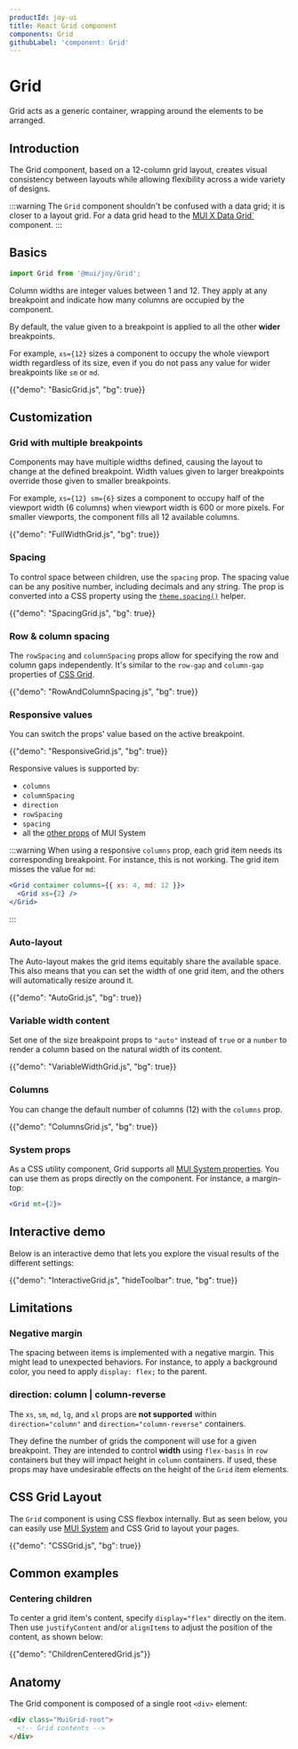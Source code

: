 ```yaml
---
productId: joy-ui
title: React Grid component
components: Grid
githubLabel: 'component: Grid'
---
```


# Grid

<p class="description">Grid acts as a generic container, wrapping around the elements to be arranged.</p>

## Introduction

The Grid component, based on a 12-column grid layout, creates visual consistency between layouts while allowing flexibility across a wide variety of designs.

:::warning
The `Grid` component shouldn't be confused with a data grid; it is closer to a layout grid. For a data grid head to the [MUI X Data Grid`](/x/react-data-grid/) component.
:::

## Basics

```jsx
import Grid from '@mui/joy/Grid';
```

Column widths are integer values between 1 and 12. They apply at any breakpoint and indicate how many columns are occupied by the component.

By default, the value given to a breakpoint is applied to all the other **wider** breakpoints.

For example, `xs={12}` sizes a component to occupy the whole viewport width regardless of its size, even if you do not pass any value for wider breakpoints like `sm` or `md`.

{{"demo": "BasicGrid.js", "bg": true}}

## Customization

### Grid with multiple breakpoints

Components may have multiple widths defined, causing the layout to change at the defined breakpoint. Width values given to larger breakpoints override those given to smaller breakpoints.

For example, `xs={12} sm={6}` sizes a component to occupy half of the viewport width (6 columns) when viewport width is 600 or more pixels. For smaller viewports, the component fills all 12 available columns.

{{"demo": "FullWidthGrid.js", "bg": true}}

### Spacing

To control space between children, use the `spacing` prop.
The spacing value can be any positive number, including decimals and any string.
The prop is converted into a CSS property using the [`theme.spacing()`](/material-ui/customization/spacing/) helper.

{{"demo": "SpacingGrid.js", "bg": true}}

### Row & column spacing

The `rowSpacing` and `columnSpacing` props allow for specifying the row and column gaps independently.
It's similar to the `row-gap` and `column-gap` properties of [CSS Grid](/system/grid/#row-gap-amp-column-gap).

{{"demo": "RowAndColumnSpacing.js", "bg": true}}

### Responsive values

You can switch the props' value based on the active breakpoint.

{{"demo": "ResponsiveGrid.js", "bg": true}}

Responsive values is supported by:

- `columns`
- `columnSpacing`
- `direction`
- `rowSpacing`
- `spacing`
- all the [other props](#system-props) of MUI System

:::warning
When using a responsive `columns` prop, each grid item needs its corresponding breakpoint.
For instance, this is not working. The grid item misses the value for `md`:

```jsx
<Grid container columns={{ xs: 4, md: 12 }}>
  <Grid xs={2} />
</Grid>
```

:::

### Auto-layout

The Auto-layout makes the grid items equitably share the available space.
This also means that you can set the width of one grid item, and the others will automatically resize around it.

{{"demo": "AutoGrid.js", "bg": true}}

### Variable width content

Set one of the size breakpoint props to `"auto"` instead of `true` or a `number` to render a column based on the natural width of its content.

{{"demo": "VariableWidthGrid.js", "bg": true}}

### Columns

You can change the default number of columns (12) with the `columns` prop.

{{"demo": "ColumnsGrid.js", "bg": true}}

### System props

As a CSS utility component, Grid supports all [MUI System properties](/system/properties/).
You can use them as props directly on the component.
For instance, a margin-top:

```jsx
<Grid mt={2}>
```

## Interactive demo

Below is an interactive demo that lets you explore the visual results of the different settings:

{{"demo": "InteractiveGrid.js", "hideToolbar": true, "bg": true}}

## Limitations

### Negative margin

The spacing between items is implemented with a negative margin. This might lead to unexpected behaviors. For instance, to apply a background color, you need to apply `display: flex;` to the parent.

### direction: column | column-reverse

The `xs`, `sm`, `md`, `lg`, and `xl` props are **not supported** within `direction="column"` and `direction="column-reverse"` containers.

They define the number of grids the component will use for a given breakpoint. They are intended to control **width** using `flex-basis` in `row` containers but they will impact height in `column` containers.
If used, these props may have undesirable effects on the height of the `Grid` item elements.

## CSS Grid Layout

The `Grid` component is using CSS flexbox internally.
But as seen below, you can easily use [MUI System](/system/grid/) and CSS Grid to layout your pages.

{{"demo": "CSSGrid.js", "bg": true}}

## Common examples

### Centering children

To center a grid item's content, specify `display="flex"` directly on the item.
Then use `justifyContent` and/or `alignItems` to adjust the position of the content, as shown below:

{{"demo": "ChildrenCenteredGrid.js"}}

## Anatomy

The Grid component is composed of a single root `<div>` element:

```html
<div class="MuiGrid-root">
  <!-- Grid contents -->
</div>
```

